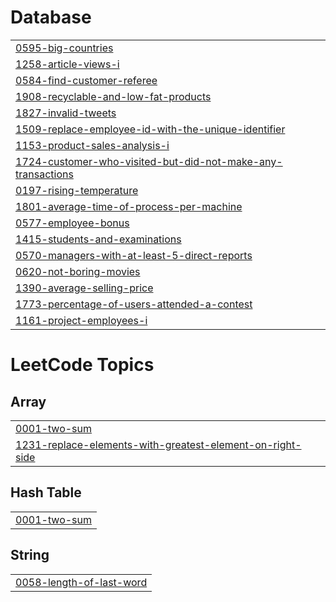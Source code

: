 # Database
|  |
| ------- |
| [0595-big-countries](https://github.com/MohabEffat/LeetCode-Solutions/tree/master/0595-big-countries) |
| [1258-article-views-i](https://github.com/MohabEffat/LeetCode-Solutions/tree/master/1258-article-views-i) |
| [0584-find-customer-referee](https://github.com/MohabEffat/LeetCode-Solutions/tree/master/0584-find-customer-referee) |
| [1908-recyclable-and-low-fat-products](https://github.com/MohabEffat/LeetCode-Solutions/tree/master/1908-recyclable-and-low-fat-products) |
| [1827-invalid-tweets](https://github.com/MohabEffat/LeetCode-Solutions/tree/master/1827-invalid-tweets) |
| [1509-replace-employee-id-with-the-unique-identifier](https://github.com/MohabEffat/LeetCode-Solutions/tree/master/1509-replace-employee-id-with-the-unique-identifier) |
| [1153-product-sales-analysis-i](https://github.com/MohabEffat/LeetCode-Solutions/tree/master/1153-product-sales-analysis-i) |
| [1724-customer-who-visited-but-did-not-make-any-transactions](https://github.com/MohabEffat/LeetCode-Solutions/tree/master/1724-customer-who-visited-but-did-not-make-any-transactions) |
| [0197-rising-temperature](https://github.com/MohabEffat/LeetCode-Solutions/tree/master/0197-rising-temperature) |
| [1801-average-time-of-process-per-machine](https://github.com/MohabEffat/LeetCode-Solutions/tree/master/1801-average-time-of-process-per-machine) |
| [0577-employee-bonus](https://github.com/MohabEffat/LeetCode-Solutions/tree/master/0577-employee-bonus) |
| [1415-students-and-examinations](https://github.com/MohabEffat/LeetCode-Solutions/tree/master/1415-students-and-examinations) |
| [0570-managers-with-at-least-5-direct-reports](https://github.com/MohabEffat/LeetCode-Solutions/tree/master/0570-managers-with-at-least-5-direct-reports) |
| [0620-not-boring-movies](https://github.com/MohabEffat/LeetCode-Solutions/tree/master/0620-not-boring-movies) |
| [1390-average-selling-price](https://github.com/MohabEffat/LeetCode-Solutions/tree/master/1390-average-selling-price) |
| [1773-percentage-of-users-attended-a-contest](https://github.com/MohabEffat/LeetCode-Solutions/tree/master/1773-percentage-of-users-attended-a-contest) |
| [1161-project-employees-i](https://github.com/MohabEffat/LeetCode-Solutions/tree/master/1161-project-employees-i) |


<!---LeetCode Topics Start-->
# LeetCode Topics
## Array
|  |
| ------- |
| [0001-two-sum](https://github.com/MohabEffat/LeetCode-Solutions/tree/master/0001-two-sum) |
| [1231-replace-elements-with-greatest-element-on-right-side](https://github.com/MohabEffat/LeetCode-Solutions/tree/master/1231-replace-elements-with-greatest-element-on-right-side) |
## Hash Table
|  |
| ------- |
| [0001-two-sum](https://github.com/MohabEffat/LeetCode-Solutions/tree/master/0001-two-sum) |
## String
|  |
| ------- |
| [0058-length-of-last-word](https://github.com/MohabEffat/LeetCode-Solutions/tree/master/0058-length-of-last-word) |
<!---LeetCode Topics End-->